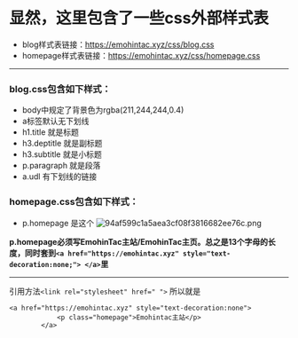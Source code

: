 # 显然，这里包含了一些css外部样式表
* blog样式表链接：https://emohintac.xyz/css/blog.css
* homepage样式表链接：https://emohintac.xyz/css/homepage.css
---
### blog.css包含如下样式：
* body中规定了背景色为rgba(211,244,244,0.4)
* a标签默认无下划线
* h1.title 就是标题
* h3.deptitle 就是副标题
* h3.subtitle 就是小标题
* p.paragraph 就是段落
* a.udl 有下划线的链接
### homepage.css包含如下样式：
* p.homepage 是这个
![94af599c1a5aea3cf08f3816682ee76c.png](https://img.gejiba.com/images/94af599c1a5aea3cf08f3816682ee76c.png)

**p.homepage必须写EmohinTac主站/EmohinTac主页。总之是13个字母的长度，同时套到```<a href="https://emohintac.xyz" style="text-decoration:none;"> </a>```里**

---
引用方法```<link rel="stylesheet" href=" ">```
所以就是
```
<a href="https://emohintac.xyz" style="text-decoration:none">
			<p class="homepage">Emohintac主站</p>
		</a>
```
